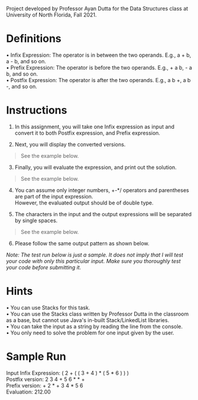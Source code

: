 
Project developed by Professor Ayan Dutta for the Data Structures class at University of North Florida, Fall 2021.

# Definitions

• Infix Expression: The operator is in between the two operands. E.g., a + b, a - b, and so on.  
• Prefix Expression: The operator is before the two operands. E.g., + a b, - a b, and so on.  
• Postfix Expression: The operator is after the two operands. E.g., a b +, a b -, and so on.  

# Instructions

1) In this assignment, you will take one Infix expression as input and convert it to both Postfix expression, and Prefix expression.  

2) Next, you will display the converted versions.  
> See the example below.  

3) Finally, you will evaluate the expression, and print out the solution.  
> See the example below.  

4) You can assume only integer numbers, +-*/ operators and parentheses are part of the input expression.  
However, the evaluated output should be of double type.  

5) The characters in the input and the output expressions will be separated by single spaces.
> See the example below.  

6) Please follow the same output pattern as shown below. 

_Note: The test run below is just a sample. It does not imply that I will test your code with only this particular input. Make sure you thoroughly test your code before submitting it._

# Hints

• You can use Stacks for this task.  
• You can use the Stacks class written by Professor Dutta in the classroom as a base, but cannot use Java's in-built Stack/LinkedList libraries.  
• You can take the input as a string by reading the line from the console.  
• You only need to solve the problem for one input given by the user.  

# Sample Run
Input Infix Expression: ( 2 + ( ( 3 + 4 ) * ( 5 * 6 ) ) )  
Postfix version: 2 3 4 + 5 6 * * +  
Prefix version:  + 2 * + 3 4 * 5 6  
Evaluation: 212.00  
